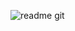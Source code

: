 ![readme git](https://github.com/RamTilaky/ROXILER_SYSTEMS_assignment/assets/132215854/0483674c-8ccb-4e6a-8516-c2e90127393e)
